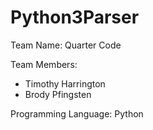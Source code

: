 # Python3Parser

Team Name: Quarter Code

Team Members:
  - Timothy Harrington
  - Brody Pfingsten

Programming Language: Python
